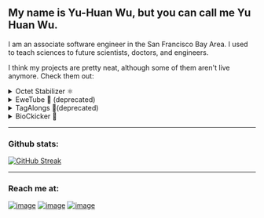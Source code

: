 ## My name is Yu-Huan Wu, but you can call me Yu Huan Wu.

I am an associate software engineer in the San Francisco Bay Area. I used to teach sciences to future scientists, doctors, and engineers. 

I think my projects are pretty neat, although some of them aren't live anymore. Check them out:

<details closed>
  <summary>Octet Stabilizer ⚛️</summary>
  <br>

<a href="https://github.com/Yu-HuanWu/Octet_stabilizer#readme" title="Octet" target="_blank">
    <img alt src="https://github.com/Yu-HuanWu/Octet_stabilizer/blob/main/octet.png?raw=true" style="width: 300px;">
</a>

Technologies used:

![JavaScript](https://img.shields.io/badge/javascript-%23323330.svg?style=for-the-badge&logo=javascript&logoColor=%23F7DF1E) ![HTML5](https://img.shields.io/badge/html5-%23E34F26.svg?style=for-the-badge&logo=html5&logoColor=white) ![Webpack](https://img.shields.io/badge/webpack-%238DD6F9.svg?style=for-the-badge&logo=webpack&logoColor=black) ![NPM](https://img.shields.io/badge/NPM-%23000000.svg?style=for-the-badge&logo=npm&logoColor=white)

</details>

<details closed>
  <summary>EweTube 🐑 (deprecated)</summary>
  <br>

<a href="https://github.com/Yu-HuanWu/EweTube#readme" title="Ewetube" target="_blank">
    <img alt src="https://github.com/Yu-HuanWu/EweTube/blob/main/app/assets/images/ewetube.png?raw=true" style="width: 300px;">
</a>

Technologies used:

![Ruby](https://img.shields.io/badge/ruby-%23CC342D.svg?style=for-the-badge&logo=ruby&logoColor=white) ![Rails](https://img.shields.io/badge/rails-%23CC0000.svg?style=for-the-badge&logo=ruby-on-rails&logoColor=white) ![React](https://img.shields.io/badge/react-%2320232a.svg?style=for-the-badge&logo=react&logoColor=%2361DAFB) ![Redux](https://img.shields.io/badge/redux-%23593d88.svg?style=for-the-badge&logo=redux&logoColor=white) ![HTML5](https://img.shields.io/badge/html5-%23E34F26.svg?style=for-the-badge&logo=html5&logoColor=white) ![CSS3](https://img.shields.io/badge/css3-%231572B6.svg?style=for-the-badge&logo=css3&logoColor=white) ![SASS](https://img.shields.io/badge/SASS-hotpink.svg?style=for-the-badge&logo=SASS&logoColor=white) ![Postgres](https://img.shields.io/badge/postgres-%23316192.svg?style=for-the-badge&logo=postgresql&logoColor=white) ![Heroku](https://img.shields.io/badge/heroku-%23430098.svg?style=for-the-badge&logo=heroku&logoColor=white) ![AWS](https://img.shields.io/badge/AWS-%23FF9900.svg?style=for-the-badge&logo=amazon-aws&logoColor=white)

</details>
  
<details closed>
  <summary>TagAlongs 🍪(deprecated)</summary>
  <br>

<a href="https://github.com/Yu-HuanWu/TagAlongs#readme" title="Tagalongs" target="_blank">
    <img alt src="https://github.com/Yu-HuanWu/TagAlongs/blob/main/frontend/public/tagalongsImg.png?raw=true" style="width: 300px;">
</a>

Technologies used:

![MongoDB](https://img.shields.io/badge/MongoDB-%234ea94b.svg?style=for-the-badge&logo=mongodb&logoColor=white) ![Express.js](https://img.shields.io/badge/express.js-%23404d59.svg?style=for-the-badge&logo=express&logoColor=%2361DAFB) ![React](https://img.shields.io/badge/react-%2320232a.svg?style=for-the-badge&logo=react&logoColor=%2361DAFB) ![NodeJS](https://img.shields.io/badge/node.js-6DA55F?style=for-the-badge&logo=node.js&logoColor=white) ![SASS](https://img.shields.io/badge/SASS-hotpink.svg?style=for-the-badge&logo=SASS&logoColor=white) ![Heroku](https://img.shields.io/badge/heroku-%23430098.svg?style=for-the-badge&logo=heroku&logoColor=white)

</details>

<details closed>
  <summary>BioCkicker 🦠</summary>
  <br>

<a href="https://github.com/Yu-HuanWu/biockicker" title="biockicker" target="_blank">
    <img alt src="https://github.com/Yu-HuanWu/EweTube/blob/main/app/assets/images/ewetube.png?raw=true" style="width: 300px;">
</a>

Technologies used:

![React](https://img.shields.io/badge/react-%2320232a.svg?style=for-the-badge&logo=react&logoColor=%2361DAFB) ![Redux](https://img.shields.io/badge/redux-%23593d88.svg?style=for-the-badge&logo=redux&logoColor=white) ![HTML5](https://img.shields.io/badge/html5-%23E34F26.svg?style=for-the-badge&logo=html5&logoColor=white) ![CSS3](https://img.shields.io/badge/css3-%231572B6.svg?style=for-the-badge&logo=css3&logoColor=white) ![SASS](https://img.shields.io/badge/SASS-hotpink.svg?style=for-the-badge&logo=SASS&logoColor=white) ![Postgres](https://img.shields.io/badge/postgres-%23316192.svg?style=for-the-badge&logo=postgresql&logoColor=white) 

</details>

---

### Github stats:

<!-- [![GitHub stats](https://github-readme-stats.vercel.app/api?username=Yu-HuanWu&count_private=true&show_icons=true&theme=gotham)](https://www.yu-huanwu.com/) [![Top Languages](https://github-readme-stats.vercel.app/api/top-langs/?username=Yu-HuanWu&count_private=true&show_icons=true&theme=gotham)](https://www.yu-huanwu.com/) -->
[![GitHub Streak](https://streak-stats.demolab.com/?user=Yu-HuanWu&theme=dark)](https://www.yu-huanwu.com/)

---
### Reach me at:
[![image](https://img.shields.io/badge/LinkedIn-0077B5?style=for-the-badge&logo=linkedin&logoColor=white)](https://www.linkedin.com/in/yu-huan-wu/)
[![image](https://img.shields.io/badge/Gmail-D14836?style=for-the-badge&logo=gmail&logoColor=white)](mailto:yuhuanhwu+github@gmail.com)
[![image](https://img.shields.io/badge/AngelList-b6b9b9?style=for-the-badge&logo=AngelList&logoColor=black)](https://angel.co/u/yu-huan-wu)
